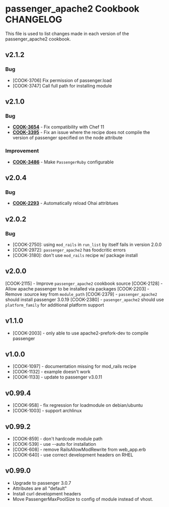 passenger_apache2 Cookbook CHANGELOG
====================================
This file is used to list changes made in each version of the passenger_apache2 cookbook.

v2.1.2
------
### Bug
- [COOK-3706] Fix permission of passenger.load
- [COOK-3747] Call full path for installing module


v2.1.0
------
### Bug
- **[COOK-3654](https://tickets.opscode.com/browse/COOK-3654)** - Fix compatibility with Chef 11
- **[COOK-3395](https://tickets.opscode.com/browse/COOK-3395)** - Fix an issue where the recipe does not compile the version of passenger specified on the node attribute

### Improvement
- **[COOK-3486](https://tickets.opscode.com/browse/COOK-3486)** - Make `PassengerRuby` configurable


v2.0.4
------
### Bug
- **[COOK-2293](https://tickets.opscode.com/browse/COOK-2293)** - Automatically reload Ohai attribtues

v2.0.2
------
### Bug
- [COOK-2750]: using `mod_rails` in `run_list` by itself fails in version 2.0.0
- [COOK-2972]: `passenger_apache2` has foodcritic errors
- [COOK-3180]: don't use `mod_rails` recipe w/ package install

v2.0.0
------
[COOK-2115] - Improve `passenger_apache2` cookbook source
[COOK-2128] - Allow apache passenger to be installed via packages
[COOK-2203] - Remove :source key from `module_path`
[COOK-2379] - `passenger_apache2` should install passenger 3.0.19
[COOK-2380] - `pasenger_apache2` should use `platform_family` for additional platform support

v1.1.0
------
- [COOK-2003] - only able to use apache2-prefork-dev to compile passenger

v1.0.0
------
- [COOK-1097] - documentation missing for mod_rails recipe
- [COOK-1132] - example doesn't work
- [COOK-1133] - update to passenger v3.0.11

v0.99.4
------
- [COOK-958] - fix regression for loadmodule on debian/ubuntu
- [COOK-1003] - support archlinux

v0.99.2
------
- [COOK-859] - don't hardcode module path
- [COOK-539] - use --auto for installation
- [COOK-608] - remove RailsAllowModRewrite from web_app.erb
- [COOK-640] - use correct development headers on RHEL

v0.99.0
------
- Upgrade to passenger 3.0.7
- Attributes are all "default"
- Install curl development headers
- Move PassengerMaxPoolSize to config of module instead of vhost.
